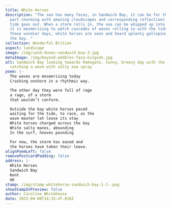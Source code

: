 ```yaml
---
title: White Horses
description: "The sea has many faces, in Sandwich Bay, it can be for the most
  part charming with amazing cloudscapes and corresponding reflections as the
  tide goes out. When a storm rolls in, the sea can be whipped up into a frenzy,
  it is mesmerising to watch cascades of waves rolling in with the tide and on
  those windier days, white horses are seen and heard aplenty galloping across
  the bay. "
collection: Wonderful Britian
aspect: landscape
image: /img/sand-dunes-sandwich-bay-3.jpg
metaImage: /img/beyond-pebbles-face-kingsdo.jpg
alt: Sandwich Bay looking towards Ramsgate, Sunny, breezy day with the wind
  catching a wave with salty sea spray
poem: |-
  The waves are mesmerising today
  Crashing onshore in a rhythmic way.

  The other day they were full of rage
  a rage, of a storm
  that wouldn’t conform.

  Outside the bay white horses paced
  waiting for the tide, to race, as the
  wave master let loose its stay
  White horses charged across the bay
  White salty manes, abounding
  In the surf, hooves pounding

  For now, the storm has eased and
  the horses have taken their leave.
alignPoemLeft: false
removePostcardPadding: false
address: |-
  White Horses
  Sandwich Bay
  Kent
  UK
stamp: /img/stamp-whitehorse-sandwich-bay-1-1-.png
showStampInPreview: false
author: Caroline Whitehouse
date: 2023-04-08T14:33:47.816Z
---
```

